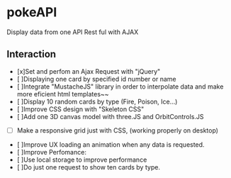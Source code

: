 # pokeAPI
Display data from one API Rest ful with AJAX

## Interaction

- [x]Set and perfom an Ajax Request with "jQuery"
- [ ]Displaying one card by specified id number or name
- [ ]Integrate "MustacheJS" library in order to interpolate data and make more eficient html templates~~
- [ ]Display 10 random cards by type (Fire, Poison, Ice...)
- [ ]Improve CSS design with "Skeleton CSS"
- [ ]Add one 3D canvas model with three.JS and OrbitControls.JS
- [ ] Make a responsive grid just with CSS, (working properly on desktop)
- [ ]Improve UX loading an animation when any data is requested.
- [ ]Improve Perfomance:
- [ ]Use local storage to improve performance
- [ ]Do just one request to show ten cards by type.
